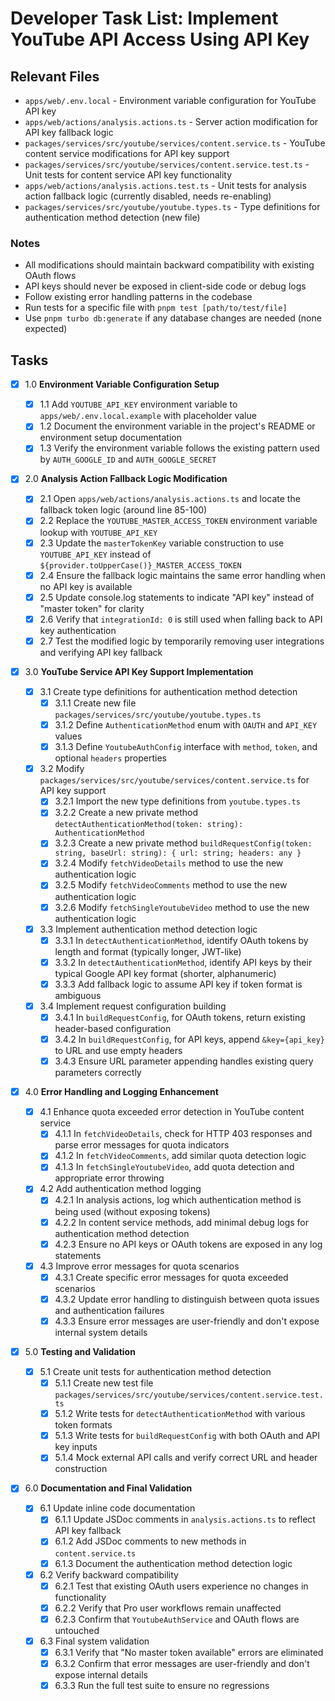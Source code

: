 # Developer Task List: Implement YouTube API Access Using API Key

## Relevant Files

- `apps/web/.env.local` - Environment variable configuration for YouTube API key
- `apps/web/actions/analysis.actions.ts` - Server action modification for API key fallback logic
- `packages/services/src/youtube/services/content.service.ts` - YouTube content service modifications for API key support
- `packages/services/src/youtube/services/content.service.test.ts` - Unit tests for content service API key functionality
- `apps/web/actions/analysis.actions.test.ts` - Unit tests for analysis action fallback logic (currently disabled, needs re-enabling)
- `packages/services/src/youtube/youtube.types.ts` - Type definitions for authentication method detection (new file)

### Notes

- All modifications should maintain backward compatibility with existing OAuth flows
- API keys should never be exposed in client-side code or debug logs
- Follow existing error handling patterns in the codebase
- Run tests for a specific file with `pnpm test [path/to/test/file]`
- Use `pnpm turbo db:generate` if any database changes are needed (none expected)

## Tasks

- [x] 1.0 **Environment Variable Configuration Setup**

  - [x] 1.1 Add `YOUTUBE_API_KEY` environment variable to `apps/web/.env.local.example` with placeholder value
  - [x] 1.2 Document the environment variable in the project's README or environment setup documentation
  - [x] 1.3 Verify the environment variable follows the existing pattern used by `AUTH_GOOGLE_ID` and `AUTH_GOOGLE_SECRET`

- [x] 2.0 **Analysis Action Fallback Logic Modification**

  - [x] 2.1 Open `apps/web/actions/analysis.actions.ts` and locate the fallback token logic (around line 85-100)
  - [x] 2.2 Replace the `YOUTUBE_MASTER_ACCESS_TOKEN` environment variable lookup with `YOUTUBE_API_KEY`
  - [x] 2.3 Update the `masterTokenKey` variable construction to use `YOUTUBE_API_KEY` instead of `${provider.toUpperCase()}_MASTER_ACCESS_TOKEN`
  - [x] 2.4 Ensure the fallback logic maintains the same error handling when no API key is available
  - [x] 2.5 Update console.log statements to indicate "API key" instead of "master token" for clarity
  - [x] 2.6 Verify that `integrationId: 0` is still used when falling back to API key authentication
  - [x] 2.7 Test the modified logic by temporarily removing user integrations and verifying API key fallback

- [x] 3.0 **YouTube Service API Key Support Implementation**

  - [x] 3.1 Create type definitions for authentication method detection
    - [x] 3.1.1 Create new file `packages/services/src/youtube/youtube.types.ts`
    - [x] 3.1.2 Define `AuthenticationMethod` enum with `OAUTH` and `API_KEY` values
    - [x] 3.1.3 Define `YoutubeAuthConfig` interface with `method`, `token`, and optional `headers` properties
  - [x] 3.2 Modify `packages/services/src/youtube/services/content.service.ts` for API key support
    - [x] 3.2.1 Import the new type definitions from `youtube.types.ts`
    - [x] 3.2.2 Create a new private method `detectAuthenticationMethod(token: string): AuthenticationMethod`
    - [x] 3.2.3 Create a new private method `buildRequestConfig(token: string, baseUrl: string): { url: string; headers: any }`
    - [x] 3.2.4 Modify `fetchVideoDetails` method to use the new authentication logic
    - [x] 3.2.5 Modify `fetchVideoComments` method to use the new authentication logic
    - [x] 3.2.6 Modify `fetchSingleYoutubeVideo` method to use the new authentication logic
  - [x] 3.3 Implement authentication method detection logic
    - [x] 3.3.1 In `detectAuthenticationMethod`, identify OAuth tokens by length and format (typically longer, JWT-like)
    - [x] 3.3.2 In `detectAuthenticationMethod`, identify API keys by their typical Google API key format (shorter, alphanumeric)
    - [x] 3.3.3 Add fallback logic to assume API key if token format is ambiguous
  - [x] 3.4 Implement request configuration building
    - [x] 3.4.1 In `buildRequestConfig`, for OAuth tokens, return existing header-based configuration
    - [x] 3.4.2 In `buildRequestConfig`, for API keys, append `&key={api_key}` to URL and use empty headers
    - [x] 3.4.3 Ensure URL parameter appending handles existing query parameters correctly

- [x] 4.0 **Error Handling and Logging Enhancement**

  - [x] 4.1 Enhance quota exceeded error detection in YouTube content service
    - [x] 4.1.1 In `fetchVideoDetails`, check for HTTP 403 responses and parse error messages for quota indicators
    - [x] 4.1.2 In `fetchVideoComments`, add similar quota detection logic
    - [x] 4.1.3 In `fetchSingleYoutubeVideo`, add quota detection and appropriate error throwing
  - [x] 4.2 Add authentication method logging
    - [x] 4.2.1 In analysis actions, log which authentication method is being used (without exposing tokens)
    - [x] 4.2.2 In content service methods, add minimal debug logs for authentication method detection
    - [x] 4.2.3 Ensure no API keys or OAuth tokens are exposed in any log statements
  - [x] 4.3 Improve error messages for quota scenarios
    - [x] 4.3.1 Create specific error messages for quota exceeded scenarios
    - [x] 4.3.2 Update error handling to distinguish between quota issues and authentication failures
    - [x] 4.3.3 Ensure error messages are user-friendly and don't expose internal system details

- [x] 5.0 **Testing and Validation**

  - [x] 5.1 Create unit tests for authentication method detection
    - [x] 5.1.1 Create new test file `packages/services/src/youtube/services/content.service.test.ts`
    - [x] 5.1.2 Write tests for `detectAuthenticationMethod` with various token formats
    - [x] 5.1.3 Write tests for `buildRequestConfig` with both OAuth and API key inputs
    - [x] 5.1.4 Mock external API calls and verify correct URL and header construction

- [x] 6.0 **Documentation and Final Validation**
  - [x] 6.1 Update inline code documentation
    - [x] 6.1.1 Update JSDoc comments in `analysis.actions.ts` to reflect API key fallback
    - [x] 6.1.2 Add JSDoc comments to new methods in `content.service.ts`
    - [x] 6.1.3 Document the authentication method detection logic
  - [x] 6.2 Verify backward compatibility
    - [x] 6.2.1 Test that existing OAuth users experience no changes in functionality
    - [x] 6.2.2 Verify that Pro user workflows remain unaffected
    - [x] 6.2.3 Confirm that `YoutubeAuthService` and OAuth flows are untouched
  - [x] 6.3 Final system validation
    - [x] 6.3.1 Verify that "No master token available" errors are eliminated
    - [x] 6.3.2 Confirm that error messages are user-friendly and don't expose internal details
    - [x] 6.3.3 Run the full test suite to ensure no regressions
